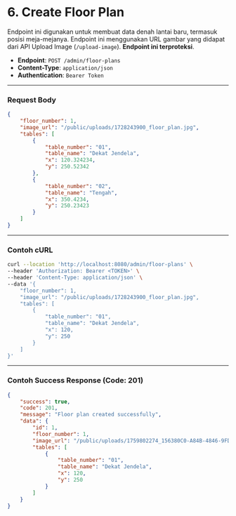# 6. Create Floor Plan

Endpoint ini digunakan untuk membuat data denah lantai baru, termasuk posisi meja-mejanya. Endpoint ini menggunakan URL gambar yang didapat dari API Upload Image (`/upload-image`). **Endpoint ini terproteksi**.

- **Endpoint**: `POST /admin/floor-plans`
- **Content-Type**: `application/json`
- **Authentication**: `Bearer Token`

---

### Request Body

```json
{
    "floor_number": 1,
    "image_url": "/public/uploads/1728243900_floor_plan.jpg",
    "tables": [
        {
            "table_number": "01",
            "table_name": "Dekat Jendela",
            "x": 120.324234,
            "y": 250.52342
        },
        {
            "table_number": "02",
            "table_name": "Tengah",
            "x": 350.4234,
            "y": 250.23423
        }
    ]
}
```

---

### Contoh cURL

```sh
curl --location 'http://localhost:8080/admin/floor-plans' \
--header 'Authorization: Bearer <TOKEN>' \
--header 'Content-Type: application/json' \
--data '{
    "floor_number": 1,
    "image_url": "/public/uploads/1728243900_floor_plan.jpg",
    "tables": [
        {
            "table_number": "01",
            "table_name": "Dekat Jendela",
            "x": 120,
            "y": 250
        }
    ]
}'
```
---

### Contoh Success Response (Code: 201)
```json
{
    "success": true,
    "code": 201,
    "message": "Floor plan created successfully",
    "data": {
        "id": 1,
        "floor_number": 1,
        "image_url": "/public/uploads/1759802274_156380C0-A84B-4846-9FDF-9B531BDEBA95.JPG",
        "tables": [
            {
                "table_number": "01",
                "table_name": "Dekat Jendela",
                "x": 120,
                "y": 250
            }
        ]
    }
}
```